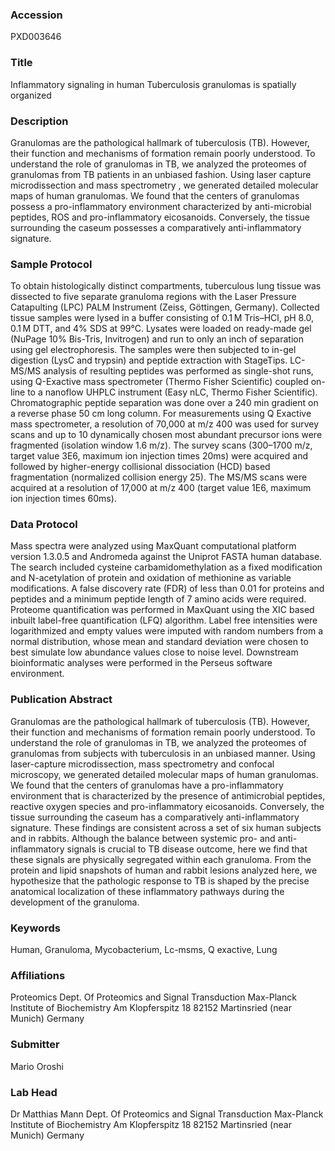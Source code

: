 ### Accession
PXD003646

### Title
Inflammatory signaling in human Tuberculosis granulomas is spatially organized

### Description
Granulomas are the pathological hallmark of tuberculosis (TB). However, their function and mechanisms of formation remain poorly understood. To understand the role of granulomas in TB, we analyzed the proteomes of granulomas from TB patients in an unbiased fashion.  Using laser capture microdissection and mass spectrometry , we generated detailed molecular maps of human granulomas.  We found that the centers of granulomas possess a pro-inflammatory environment characterized by anti-microbial peptides, ROS and pro-inflammatory eicosanoids.  Conversely, the tissue surrounding the caseum possesses a comparatively anti-inflammatory signature.

### Sample Protocol
To obtain histologically distinct compartments, tuberculous lung tissue was dissected to five separate granuloma regions with the Laser Pressure Catapulting (LPC) PALM Instrument (Zeiss, Göttingen, Germany). Collected tissue samples were lysed in a buffer consisting of 0.1 M Tris–HCl, pH 8.0, 0.1 M DTT, and 4% SDS at 99°C. Lysates were loaded on ready-made gel (NuPage 10% Bis-Tris, Invitrogen) and run to only an inch of separation using gel electrophoresis. The samples were then subjected to in-gel digestion (LysC and trypsin) and peptide extraction with StageTips.  LC-MS/MS analysis of resulting peptides was performed as single-shot runs, using Q-Exactive mass spectrometer (Thermo Fisher Scientific) coupled on-line to a nanoflow UHPLC instrument (Easy nLC, Thermo Fisher Scientific). Chromatographic peptide separation was done over a 240 min gradient on a reverse phase 50 cm long column. For measurements using Q Exactive mass spectrometer, a resolution of 70,000 at m/z 400 was used for survey scans and up to 10 dynamically chosen most abundant precursor ions were fragmented (isolation window 1.6 m/z). The survey scans (300–1700 m/z, target value 3E6, maximum ion injection times 20ms) were acquired and followed by higher-energy collisional dissociation (HCD) based fragmentation (normalized collision energy 25). The MS/MS scans were acquired at a resolution of 17,000 at m/z 400 (target value 1E6, maximum ion injection times 60ms).

### Data Protocol
Mass spectra were analyzed using MaxQuant computational platform version 1.3.0.5 and Andromeda against the Uniprot FASTA human database. The search included cysteine carbamidomethylation as a fixed modification and N-acetylation of protein and oxidation of methionine as variable modifications. A false discovery rate (FDR) of less than 0.01 for proteins and peptides and a minimum peptide length of 7 amino acids were required. Proteome quantification was performed in MaxQuant using the XIC based inbuilt label-free quantification (LFQ) algorithm. Label free intensities were logarithmized and empty values were imputed with random numbers from a normal distribution, whose mean and standard deviation were chosen to best simulate low abundance values close to noise level. Downstream bioinformatic analyses were performed in the Perseus software environment.

### Publication Abstract
Granulomas are the pathological hallmark of tuberculosis (TB). However, their function and mechanisms of formation remain poorly understood. To understand the role of granulomas in TB, we analyzed the proteomes of granulomas from subjects with tuberculosis in an unbiased manner. Using laser-capture microdissection, mass spectrometry and confocal microscopy, we generated detailed molecular maps of human granulomas. We found that the centers of granulomas have a pro-inflammatory environment that is characterized by the presence of antimicrobial peptides, reactive oxygen species and pro-inflammatory eicosanoids. Conversely, the tissue surrounding the caseum has a comparatively anti-inflammatory signature. These findings are consistent across a set of six human subjects and in rabbits. Although the balance between systemic pro- and anti-inflammatory signals is crucial to TB disease outcome, here we find that these signals are physically segregated within each granuloma. From the protein and lipid snapshots of human and rabbit lesions analyzed here, we hypothesize that the pathologic response to TB is shaped by the precise anatomical localization of these inflammatory pathways during the development of the granuloma.

### Keywords
Human, Granuloma, Mycobacterium, Lc-msms, Q exactive, Lung

### Affiliations
Proteomics
Dept. Of Proteomics and Signal Transduction Max-Planck Institute of Biochemistry Am Klopferspitz 18 82152 Martinsried (near Munich)  Germany

### Submitter
Mario Oroshi

### Lab Head
Dr Matthias Mann
Dept. Of Proteomics and Signal Transduction Max-Planck Institute of Biochemistry Am Klopferspitz 18 82152 Martinsried (near Munich)  Germany


